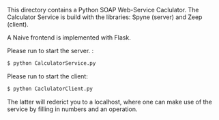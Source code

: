 This directory contains a Python SOAP Web-Service Caclulator. 
The Calculator Service is build with the libraries: Spyne (server) and Zeep (client). 

A Naive frontend is implemented with Flask. 

Please run to start the server. :

```bash
$ python CalculatorService.py
```
Please run to start the client: 
```bash
$ python CaclulatorClient.py
```
The latter will rederict you to a localhost, where one can make use of the service by filling in numbers and an operation. 


